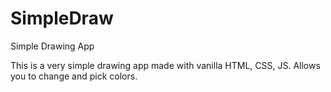 # SimpleDraw
Simple Drawing App

This is a very simple drawing app made with vanilla HTML, CSS, JS. Allows you to change and pick colors.
